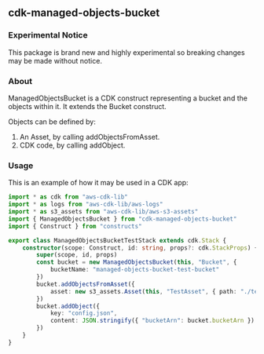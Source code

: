 ## cdk-managed-objects-bucket

### Experimental Notice

This package is brand new and highly experimental so breaking changes may be made without notice.

### About

ManagedObjectsBucket is a CDK construct representing a bucket and the objects within it. It extends the Bucket construct.

Objects can be defined by:
1. An Asset, by calling addObjectsFromAsset.
2. CDK code, by calling addObject.

### Usage

This is an example of how it may be used in a CDK app:

```typescript
import * as cdk from "aws-cdk-lib"
import * as logs from "aws-cdk-lib/aws-logs"
import * as s3_assets from "aws-cdk-lib/aws-s3-assets"
import { ManagedObjectsBucket } from "cdk-managed-objects-bucket"
import { Construct } from "constructs"

export class ManagedObjectsBucketTestStack extends cdk.Stack {
	constructor(scope: Construct, id: string, props?: cdk.StackProps) {
		super(scope, id, props)
		const bucket = new ManagedObjectsBucket(this, "Bucket", {
			bucketName: "managed-objects-bucket-test-bucket"
		})
		bucket.addObjectsFromAsset({
			asset: new s3_assets.Asset(this, "TestAsset", { path: "./test-asset" })
		})
		bucket.addObject({
			key: "config.json",
			content: JSON.stringify({ "bucketArn": bucket.bucketArn })
		})
	}
}
```